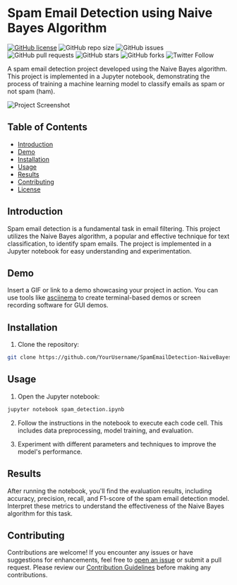 # Spam Email Detection using Naive Bayes Algorithm

[![GitHub license](https://img.shields.io/github/license/YourUsername/SpamEmailDetection-NaiveBayes)](https://github.com/YourUsername/SpamEmailDetection-NaiveBayes/blob/main/LICENSE)
![GitHub repo size](https://img.shields.io/github/repo-size/YourUsername/SpamEmailDetection-NaiveBayes)
![GitHub issues](https://img.shields.io/github/issues/YourUsername/SpamEmailDetection-NaiveBayes)
![GitHub pull requests](https://img.shields.io/github/issues-pr/YourUsername/SpamEmailDetection-NaiveBayes)
![GitHub stars](https://img.shields.io/github/stars/YourUsername/SpamEmailDetection-NaiveBayes?style=social)
![GitHub forks](https://img.shields.io/github/forks/YourUsername/SpamEmailDetection-NaiveBayes?style=social)
![Twitter Follow](https://img.shields.io/twitter/follow/YourTwitterHandle?style=social)

A spam email detection project developed using the Naive Bayes algorithm. This project is implemented in a Jupyter notebook, demonstrating the process of training a machine learning model to classify emails as spam or not spam (ham).

![Project Screenshot](screenshots/project_screenshot.png)

## Table of Contents

- [Introduction](#introduction)
- [Demo](#demo)
- [Installation](#installation)
- [Usage](#usage)
- [Results](#results)
- [Contributing](#contributing)
- [License](#license)

## Introduction

Spam email detection is a fundamental task in email filtering. This project utilizes the Naive Bayes algorithm, a popular and effective technique for text classification, to identify spam emails. The project is implemented in a Jupyter notebook for easy understanding and experimentation.

## Demo

Insert a GIF or link to a demo showcasing your project in action. You can use tools like [asciinema](https://asciinema.org/) to create terminal-based demos or screen recording software for GUI demos.

## Installation

1. Clone the repository:

```bash
git clone https://github.com/YourUsername/SpamEmailDetection-NaiveBayes.git
```

## Usage

1. Open the Jupyter notebook:

```bash
jupyter notebook spam_detection.ipynb
```

2. Follow the instructions in the notebook to execute each code cell. This includes data preprocessing, model training, and evaluation.

3. Experiment with different parameters and techniques to improve the model's performance.

## Results

After running the notebook, you'll find the evaluation results, including accuracy, precision, recall, and F1-score of the spam email detection model. Interpret these metrics to understand the effectiveness of the Naive Bayes algorithm for this task.

## Contributing

Contributions are welcome! If you encounter any issues or have suggestions for enhancements, feel free to [open an issue](https://github.com/KiranGangoor0301/Spam_mail_Detection/issues) or submit a pull request. Please review our [Contribution Guidelines](CONTRIBUTING.md) before making any contributions.
